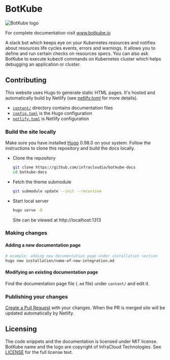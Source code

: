 # BotKube

![BotKube logo](/static/images/botkube-title.jpg)

For complete documentation visit www.botkube.io

A slack bot which keeps eye on your Kubernetes resources and notifies
about resources life cycles events, errors and warnings. It allows you
to define and run certain checks on resources specs.  You can also ask
BotKube to execute kubectl commands on Kubernetes cluster which helps
debugging an application or cluster.

## Contributing
This website uses Hugo to generate static HTML pages. It's hosted and
automatically build by Netlify (see [netlify.toml](./netlify.toml "View file") for
more details).

- [`content/`](./content/ "View the directory") directory contains
  documentation files
- [`config.toml`](./config.toml "View file") is the Hugo configuration
- [`netlify.toml`](./netlify.toml "View file") is Netlify
  configuration

### Build the site locally
Make sure you have installed
[Hugo](https://gohugo.io) 0.98.0 on your
system. Follow the instructions to clone this repository and build the
docs locally.

  * Clone the repository
	```sh
	git clone https://github.com/infracloudio/botkube-docs
	cd botkube-docs
	```
  * Fetch the theme submodule
	```sh
	git submodule update --init --recursive
	```
  * Start local server
	```sh
	hugo serve -D
	```
	Site can be viewed at http://localhost:1313

### Making changes
#### Adding a new documentation page
```sh
# example: adding new documentation page under installation section
hugo new installation/name-of-new-integration.md
```
#### Modifying an existing documentation page
Find the documentation page file (`.md` file) under `content/` and
edit it.

### Publishing your changes
[Create a Pull
Request](https://help.github.com/en/articles/creating-a-pull-request)
with your changes. When the PR is merged site will be updated
automatically by Netlify.

## Licensing
The code snippets and the documentation is licensed under MIT
license. BotKube name and the logo are copyright of InfraCloud
Technologies. See [LICENSE](./LICENSE) for the full license text.

